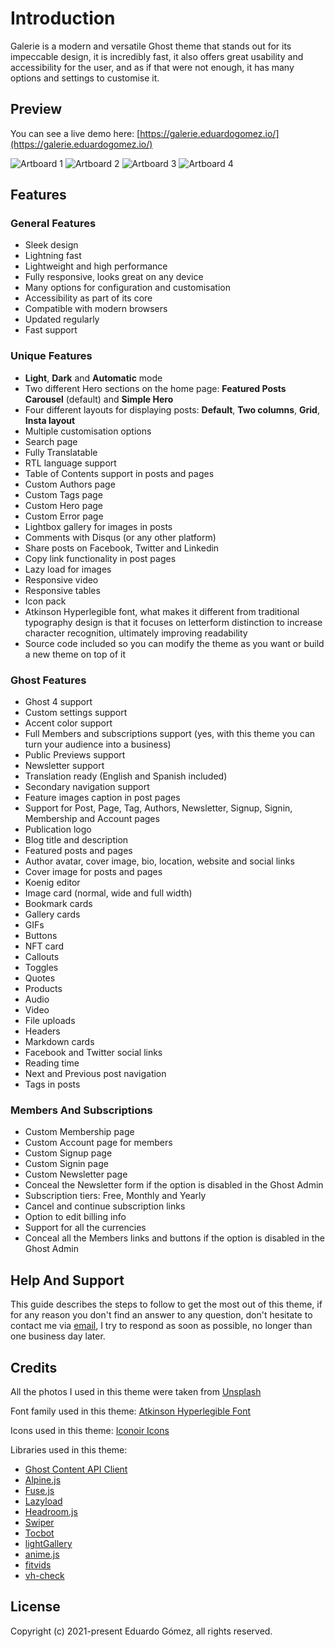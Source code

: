 # Introduction

Galerie is a modern and versatile Ghost theme that stands out for its impeccable design, it is incredibly fast, it also offers great usability and accessibility for the user, and as if that were not enough, it has many options and settings to customise it.

## Preview

You can see a live demo here: [https://galerie.eduardogomez.io/](https://galerie.eduardogomez.io/)

![Artboard 1](https://res.cloudinary.com/edev/image/upload/v1633015252/galerie/Artboard_1.jpg)
![Artboard 2](https://res.cloudinary.com/edev/image/upload/v1633015251/galerie/Artboard_2.jpg)
![Artboard 3](https://res.cloudinary.com/edev/image/upload/v1633074456/galerie/Artboard_3.jpg)
![Artboard 4](https://res.cloudinary.com/edev/image/upload/v1633015251/galerie/Artboard_4.jpg)

## Features

### General Features

* Sleek design
* Lightning fast
* Lightweight and high performance
* Fully responsive, looks great on any device
* Many options for configuration and customisation
* Accessibility as part of its core
* Compatible with modern browsers
* Updated regularly
* Fast support

### Unique Features

* **Light**, **Dark** and **Automatic** mode
* Two different Hero sections on the home page: **Featured Posts Carousel** (default) and **Simple Hero**
* Four different layouts for displaying posts: **Default**, **Two columns**, **Grid**, **Insta layout**
* Multiple customisation options
* Search page
* Fully Translatable
* RTL language support
* Table of Contents support in posts and pages
* Custom Authors page
* Custom Tags page
* Custom Hero page
* Custom Error page
* Lightbox gallery for images in posts
* Comments with Disqus (or any other platform)
* Share posts on Facebook, Twitter and Linkedin
* Copy link functionality in post pages
* Lazy load for images
* Responsive video
* Responsive tables
* Icon pack
* Atkinson Hyperlegible font, what makes it different from traditional typography design is that it focuses on letterform distinction to increase character recognition, ultimately improving readability
* Source code included so you can modify the theme as you want or build a new theme on top of it

### Ghost Features

* Ghost 4 support
* Custom settings support
* Accent color support
* Full Members and subscriptions support (yes, with this theme you can turn your audience into a business)
* Public Previews support
* Newsletter support
* Translation ready (English and Spanish included)
* Secondary navigation support
* Feature images caption in post pages
* Support for Post, Page, Tag, Authors, Newsletter, Signup, Signin, Membership and Account pages
* Publication logo
* Blog title and description
* Featured posts and pages
* Author avatar, cover image, bio, location, website and social links
* Cover image for posts and pages
* Koenig editor
* Image card (normal, wide and full width)
* Bookmark cards
* Gallery cards
* GIFs
* Buttons
* NFT card
* Callouts
* Toggles
* Quotes
* Products
* Audio
* Video
* File uploads
* Headers
* Markdown cards
* Facebook and Twitter social links
* Reading time
* Next and Previous post navigation
* Tags in posts

### Members And Subscriptions

* Custom Membership page
* Custom Account page for members
* Custom Signup page
* Custom Signin page
* Custom Newsletter page
* Conceal the Newsletter form if the option is disabled in the Ghost Admin
* Subscription tiers: Free, Monthly and Yearly
* Cancel and continue subscription links
* Option to edit billing info
* Support for all the currencies
* Conceal all the Members links and buttons if the option is disabled in the Ghost Admin

## Help And Support

This guide describes the steps to follow to get the most out of this theme, if for any reason you don't find an answer to any question, don't hesitate to contact me via [email](mailto:this.eduardo@gmail.com), I try to respond as soon as possible, no longer than one business day later.

## Credits

All the photos I used in this theme were taken from [Unsplash](https://unsplash.com)

Font family used in this theme: [Atkinson Hyperlegible Font](https://brailleinstitute.org/freefont)

Icons used in this theme: [Iconoir Icons](https://iconoir.com/)

Libraries used in this theme:

* [Ghost Content API Client](https://ghost.org/docs/content-api/javascript/)
* [Alpine.js](https://alpinejs.dev/)
* [Fuse.js](https://fusejs.io/)
* [Lazyload](https://github.com/verlok/vanilla-lazyload)
* [Headroom.js](https://wicky.nillia.ms/headroom.js/)
* [Swiper](https://swiperjs.com/)
* [Tocbot](https://tscanlin.github.io/tocbot/)
* [lightGallery](https://www.lightgalleryjs.com/)
* [anime.js](https://animejs.com/)
* [fitvids](http://fitvidsjs.com/)
* [vh-check](https://github.com/Hiswe/vh-check)

## License

Copyright (c) 2021-present Eduardo Gómez, all rights reserved.

